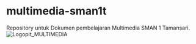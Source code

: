 # multimedia-sman1t
Repository untuk Dokumen pembelajaran Multimedia SMAN 1 Tamansari.
![Logopit_MULTIMEDIA](https://user-images.githubusercontent.com/77620549/211709856-fabfa8d4-3c03-4ed0-a926-e0e01085ff17.jpg)
